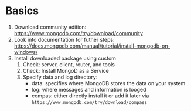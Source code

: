 # Basics

1. Download community edition: https://www.mongodb.com/try/download/community
2. Look into documentation for futher steps: https://docs.mongodb.com/manual/tutorial/install-mongodb-on-windows/
3. Install downloaded package using custom
   1. Check: server, client, router, and tools
   2. Check: Install MongoD as a Service
   3. Specify data and log directory:
      - data: specifies where MongoDB stores the data on your system
      - log: where messages and information is looged
      - compas: either directly install it or add it later via `https://www.mongodb.com/try/download/compass`
